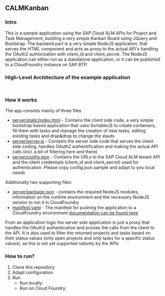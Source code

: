 ## CALMKanban
 
### Intro
This is a sample application using the SAP Cloud ALM APIs for Project and Task Management, building a very simple Kanban Board using JQuery and Bootstrap. The backend part is a very simple NodeJS application, that serves the HTML component and acts as proxy to the actual API's handling the OAuth2 authorization with client_id and client_secret. The NodeJS application can either run as a standalone application, or it can be published to a CloudFoundry instance on SAP BTP:

### High-Level Architecture of the example application

```


```


### How it works

The app consists mainly of three files
- [server/static/index.html](server/static/index.html) - Contains the client side code, a very simple bootstrap based application that uses SortableJS to create containers, fill them with tasks and manage the creation of new tasks, editing existing tasks and drap&drop to change the stauts
- [server/server.js](server/server.js) - Contains the server side code that serves the client side coding, handles OAuth2 authentification and making the actual API calls (incl. a bit of filtering here and there)
- [server/config.json](server/config.json) - Contains the URLs to the SAP Cloud ALM tenant API and the client credentials (client_id and client_secret) used for authentication. Please copy config.json.sample and adapt to you local needs

Additionally two supporting files:
- [server/package.json](server/package.json) - contains the required NodeJS modules, information on the runtime environment and the necessary NodeJS version to run it in CloudFoundry
- [manifest.yaml](manifest.yaml) - The manifest for pushing the application to a CloudFoundry environment [documentation can be found here](XXXXXXX)


From an application logic the server side application is just a proxy that handles the OAuth2 authentication and proxies the calls from the client to the API. It is alos used to filter the returned projects and tasks based on their status values (only open projects and only tasks for a specific status values), as this is not yet supported natively by the APIs

### How to run?

1. Clone this repository
2. Adapt configuration
3. Run
   - Run locally:
   - Run on Cloud Foundry: